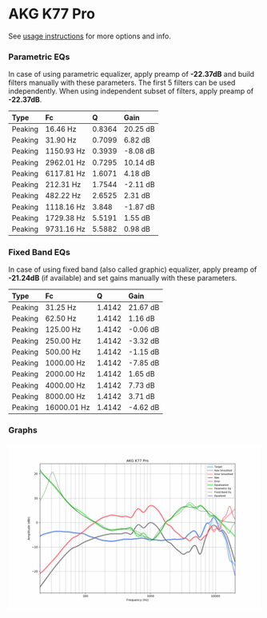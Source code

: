 # AKG K77 Pro
See [usage instructions](https://github.com/jaakkopasanen/AutoEq#usage) for more options and info.

### Parametric EQs
In case of using parametric equalizer, apply preamp of **-22.37dB** and build filters manually
with these parameters. The first 5 filters can be used independently.
When using independent subset of filters, apply preamp of **-22.37dB**.

| Type    | Fc         |      Q | Gain     |
|:--------|:-----------|:-------|:---------|
| Peaking | 16.46 Hz   | 0.8364 | 20.25 dB |
| Peaking | 31.90 Hz   | 0.7099 | 6.82 dB  |
| Peaking | 1150.93 Hz | 0.3939 | -8.08 dB |
| Peaking | 2962.01 Hz | 0.7295 | 10.14 dB |
| Peaking | 6117.81 Hz | 1.6071 | 4.18 dB  |
| Peaking | 212.31 Hz  | 1.7544 | -2.11 dB |
| Peaking | 482.22 Hz  | 2.6525 | 2.31 dB  |
| Peaking | 1118.16 Hz | 3.848  | -1.87 dB |
| Peaking | 1729.38 Hz | 5.5191 | 1.55 dB  |
| Peaking | 9731.16 Hz | 5.5882 | 0.98 dB  |

### Fixed Band EQs
In case of using fixed band (also called graphic) equalizer, apply preamp of **-21.24dB**
(if available) and set gains manually with these parameters.

| Type    | Fc          |      Q | Gain     |
|:--------|:------------|:-------|:---------|
| Peaking | 31.25 Hz    | 1.4142 | 21.67 dB |
| Peaking | 62.50 Hz    | 1.4142 | 1.16 dB  |
| Peaking | 125.00 Hz   | 1.4142 | -0.06 dB |
| Peaking | 250.00 Hz   | 1.4142 | -3.32 dB |
| Peaking | 500.00 Hz   | 1.4142 | -1.15 dB |
| Peaking | 1000.00 Hz  | 1.4142 | -7.85 dB |
| Peaking | 2000.00 Hz  | 1.4142 | 1.65 dB  |
| Peaking | 4000.00 Hz  | 1.4142 | 7.73 dB  |
| Peaking | 8000.00 Hz  | 1.4142 | 3.71 dB  |
| Peaking | 16000.01 Hz | 1.4142 | -4.62 dB |

### Graphs
![](./AKG%20K77%20Pro.png)